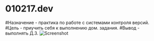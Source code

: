 # 010217.dev
#Назначение - практика по работе с системами контроля версий.
#Цель - приучить себя к выполнению дом. задания.
#Вывод - выполнять Д.З.
![Screenshot](qw.png)
